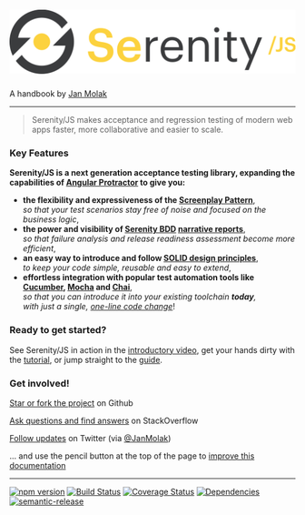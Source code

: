<h1><img alt="Serenity/JS" src="assets/images/serenity-js.svg" id="cover-logo" /></h1>

A handbook by [Jan Molak](https://janmolak.com)

----

> Serenity/JS makes acceptance and regression testing of modern web apps
faster, more collaborative and easier to scale.

### Key Features

**Serenity/JS is a next generation acceptance testing library, expanding the capabilities of 
[Angular Protractor](https://github.com/angular/protractor) to give you:**
* **the flexibility and expressiveness of the [Screenplay Pattern](design/screenplay-pattern.md)**,  
  _so that your test scenarios stay free of noise and focused on the business logic_,
* **the power and visibility of [Serenity BDD](http://serenity-bdd.info/#/documentation)
[narrative reports](./overview/reporting.md)**,  
  _so that failure analysis and release readiness assessment become more efficient_,
* **an easy way to introduce and follow [SOLID design principles](https://en.wikipedia.org/wiki/SOLID_&#40;object-oriented_design&#41;)**,  
  _to keep your code simple, reusable and easy to extend_,
* **effortless integration with popular test automation tools like [Cucumber](./cucumber/readme.md), [Mocha](./mocha/readme.md) and [Chai](./design/assertions.md)**,  
  _so that you can introduce it into your existing toolchain **today**,  
  with just a single, [one-line code change](./overview/retrofitting.md)_!

### Ready to get started? 

See Serenity/JS in action in the [introductory video](introduction.md), 
get your hands dirty with the [tutorial](from-scripts-to-serenity/readme.md), 
or jump straight to the [guide](./overview/readme.md).

### Get involved!

<i class="fa fa-github"></i>
[Star or fork the project](https://github.com/jan-molak/serenity-js) on Github

<i class="fa fa-stack-overflow"></i>
[Ask questions and find answers](https://stackoverflow.com/questions/tagged/serenity-js) on StackOverflow

<i class="fa fa-twitter"></i>
[Follow updates](https://twitter.com/JanMolak) on Twitter (via [@JanMolak](https://twitter.com/JanMolak))

<i class="fa fa-edit"></i>
... and use the pencil button at the top of the page to [improve this documentation](https://github.com/jan-molak/serenity-js/tree/master/book)

----

<p>
<a class="image" href="https://badge.fury.io/js/serenity-js" target="_blank"><img src="https://badge.fury.io/js/serenity-js.svg" alt="npm version"></a>
<a class="image" href="https://travis-ci.org/jan-molak/serenity-js" target="_blank"><img src="https://travis-ci.org/jan-molak/serenity-js.svg?branch=master" alt="Build Status"></a>
<a class="image" href="https://coveralls.io/github/jan-molak/serenity-js" target="_blank"><img src="https://coveralls.io/repos/github/jan-molak/serenity-js/badge.svg" alt="Coverage Status"></a>
<a class="image" href="https://david-dm.org/jan-molak/serenity-js" target="_blank"><img src="https://david-dm.org/jan-molak/serenity-js.svg" alt="Dependencies"></a>
<a class="image" href="https://github.com/semantic-release/semantic-release" target="_blank"><img src="https://img.shields.io/badge/%20%20%F0%9F%93%A6%F0%9F%9A%80-semantic--release-e10079.svg" alt="semantic-release"></a>
</p>
